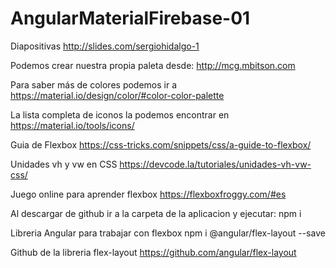 # AngularMaterialFirebase-01

Diapositivas
http://slides.com/sergiohidalgo-1

Podemos crear nuestra propia paleta desde:
http://mcg.mbitson.com

Para saber más de colores podemos ir a
https://material.io/design/color/#color-color-palette

La lista completa de iconos la podemos encontrar
en https://material.io/tools/icons/

Guia de Flexbox
https://css-tricks.com/snippets/css/a-guide-to-flexbox/

Unidades vh y vw en CSS
https://devcode.la/tutoriales/unidades-vh-vw-css/

Juego online para aprender flexbox
https://flexboxfroggy.com/#es

Al descargar de github ir a la carpeta de la aplicacion y ejecutar:
npm i

Libreria Angular para trabajar con flexbox
npm i @angular/flex-layout --save

Github de la libreria flex-layout
https://github.com/angular/flex-layout




